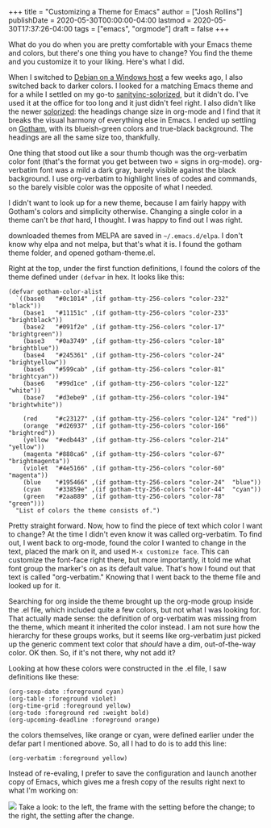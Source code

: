 +++
title = "Customizing a Theme for Emacs"
author = ["Josh Rollins"]
publishDate = 2020-05-30T00:00:00-04:00
lastmod = 2020-05-30T17:37:26-04:00
tags = ["emacs", "orgmode"]
draft = false
+++

What do you do when you are pretty comfortable with your Emacs theme and colors, but there's one thing you have to change? You find the theme and you customize it to your liking. Here's what I did.

<!--more-->

When I switched to [Debian on a Windows host](https://joshrollinswrites.com/help-desk-head-desk/20200522/) a few weeks ago, I also switched back to darker colors. I looked for a matching Emacs theme and for a while I settled on my go-to [sanityinc-solorized](https://github.com/purcell/color-theme-sanityinc-solarized), but it didn't do. I've used it at the office for too long and it just didn't feel right. I also didn't like the newer [solorized](https://github.com/bbatsov/solarized-emacs): the headings change size in org-mode and I find that it breaks the visual harmony of everything else in Emacs. I ended up settling on [Gotham](https://emacsthemes.com/themes/gotham-theme.html), with its blueish-green colors and true-black background. The headings are all the same size too, thankfully.

One thing that stood out like a sour thumb though was the org-verbatim color font (that's the format you get between two = signs in org-mode). org-verbatim font was a mild a dark gray, barely visible against the black background. I use org-verbatim to highlight lines of codes and commands, so the barely visible color was the opposite of what I needed.

I didn't want to look up for a new theme, because I am fairly happy with Gotham's colors and simplicity otherwise. Changing a single color in a theme can't be _that_ hard, I thought. I was happy to find out I was right.

downloaded themes from MELPA are saved in `~/.emacs.d/elpa`. I don't know why elpa and not melpa, but that's what it is. I found the gotham theme folder, and opened gotham-theme.el.

Right at the top, under the first function definitions, I found the colors of the theme defined under  `(defvar` in hex. It looks like this:

```nil
(defvar gotham-color-alist
  `((base0   "#0c1014" ,(if gotham-tty-256-colors "color-232" "black"))
    (base1   "#11151c" ,(if gotham-tty-256-colors "color-233" "brightblack"))
    (base2   "#091f2e" ,(if gotham-tty-256-colors "color-17"  "brightgreen"))
    (base3   "#0a3749" ,(if gotham-tty-256-colors "color-18"  "brightblue"))
    (base4   "#245361" ,(if gotham-tty-256-colors "color-24"  "brightyellow"))
    (base5   "#599cab" ,(if gotham-tty-256-colors "color-81"  "brightcyan"))
    (base6   "#99d1ce" ,(if gotham-tty-256-colors "color-122" "white"))
    (base7   "#d3ebe9" ,(if gotham-tty-256-colors "color-194" "brightwhite"))

    (red     "#c23127" ,(if gotham-tty-256-colors "color-124" "red"))
    (orange  "#d26937" ,(if gotham-tty-256-colors "color-166" "brightred"))
    (yellow  "#edb443" ,(if gotham-tty-256-colors "color-214" "yellow"))
    (magenta "#888ca6" ,(if gotham-tty-256-colors "color-67"  "brightmagenta"))
    (violet  "#4e5166" ,(if gotham-tty-256-colors "color-60"  "magenta"))
    (blue    "#195466" ,(if gotham-tty-256-colors "color-24"  "blue"))
    (cyan    "#33859e" ,(if gotham-tty-256-colors "color-44"  "cyan"))
    (green   "#2aa889" ,(if gotham-tty-256-colors "color-78"  "green")))
  "List of colors the theme consists of.")
```

Pretty straight forward. Now, how to find the piece of text which color I want to change? At the time I didn't even know it was called org-verbatim. To find out, I went back to org-mode, found the color I wanted to change in the text, placed the mark on it, and used `M-x customize face`. This can customize the font-face right there, but more importantly, it told me what font group the marker's on as its default value. That's how I found out that text is called "org-verbatim." Knowing that I went back to the theme file and looked up for it.

Searching for org inside the theme brought up the org-mode group inside the .el file, which included quite a few colors, but not what I was looking for. That actually made sense: the definition of org-verbatim was missing from the theme, which meant it inherited the color instead. I am not sure how the hierarchy for these groups works, but it seems like org-verbatim just picked up the generic comment text color that _should_ have a dim, out-of-the-way color. OK then. So, if it's not there, why not add it?

Looking at how these colors were constructed in the .el file, I saw definitions like these:

```nil
(org-sexp-date :foreground cyan)
(org-table :foreground violet)
(org-time-grid :foreground yellow)
(org-todo :foreground red :weight bold)
(org-upcoming-deadline :foreground orange)
```

the colors themselves, like orange or cyan, were defined earlier under the defar part I mentioned above. So, all I had to do is to add this line:

```nil
(org-verbatim :foreground yellow)
```

Instead of re-evaling, I prefer to save the configuration and launch another copy of Emacs, which gives me a fresh copy of the results right next to what I'm working on:

![](/ox-hugo/20200528.png)
Take a look: to the left, the frame with the setting before the change; to the right, the setting after the change.